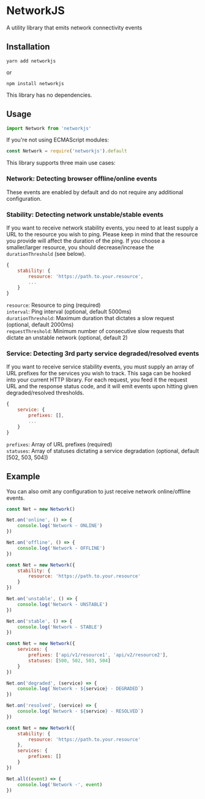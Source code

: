 # NetworkJS

A utility library that emits network connectivity events

## Installation

```
yarn add networkjs
```

or

```
npm install networkjs
```

This library has no dependencies.

## Usage

```javascript
import Network from 'networkjs'
```

If you're not using ECMAScript modules:

```javascript
const Network = require('networkjs').default
```

This library supports three main use cases:

### Network: Detecting browser offline/online events

These events are enabled by default and do not require any additional configuration.

### Stability: Detecting network unstable/stable events

If you want to receive network stability events, you need to at least supply a URL to the resource you wish to ping. Please keep in mind that the resource you provide will affect the duration of the ping. If you choose a smaller/larger resource, you should decrease/increase the `durationThreshold` (see below).

```javascript
{
    stability: {
        resource: 'https://path.to.your.resource',
        ...
    }
}
```

`resource`: Resource to ping (required)<br />
`interval`: Ping interval (optional, default 5000ms)<br />
`durationThreshold`: Maximum duration that dictates a slow request (optional, default 2000ms)<br />
`requestThreshold`: Minimum number of consecutive slow requests that dictate an unstable network (optional, default 2)<br />

### Service: Detecting 3rd party service degraded/resolved events

If you want to receive service stability events, you must supply an array of URL prefixes for the services you wish to track. This saga can be hooked into your current HTTP library. For each request, you feed it the request URL and the response status code, and it will emit events upon hitting given degraded/resolved thresholds.

```javascript
{
    service: {
        prefixes: [],
        ...
    }
}
```

`prefixes`: Array of URL prefixes (required)<br />
`statuses`: Array of statuses dictating a service degradation (optional, default [502, 503, 504])<br />

## Example

You can also omit any configuration to just receive network online/offline events.

```javascript
const Net = new Network()

Net.on('online', () => {
    console.log('Network - ONLINE')
})

Net.on('offline', () => {
    console.log('Network - OFFLINE')
})
```

```javascript
const Net = new Network({
    stability: {
        resource: 'https://path.to.your.resource'
    }
})

Net.on('unstable', () => {
    console.log('Network - UNSTABLE')
})

Net.on('stable', () => {
    console.log('Network - STABLE')
})
```

```javascript
const Net = new Network({
    services: {
        prefixes: ['api/v1/resource1', 'api/v2/resource2'],
        statuses: [500, 502, 503, 504]
    }
})

Net.on('degraded', (service) => {
    console.log(`Network - ${service} - DEGRADED`)
})

Net.on('resolved', (service) => {
    console.log(`Network - ${service} - RESOLVED`)
})
```

```javascript
const Net = new Network({
    stability: {
        resource: 'https://path.to.your.resource'
    },
    services: {
        prefixes: []
    }
})

Net.all((event) => {
    console.log('Network -', event)
})
```
